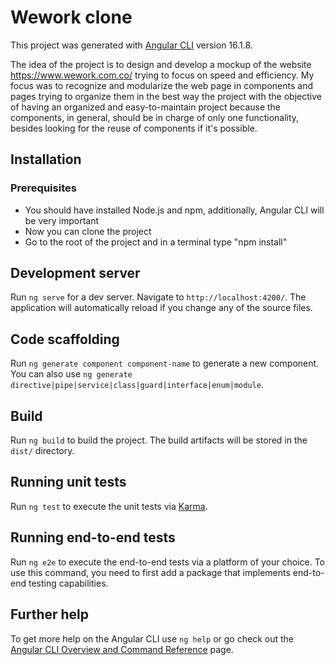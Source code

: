 # Wework clone

This project was generated with [Angular CLI](https://github.com/angular/angular-cli) version 16.1.8.

The idea of the project is to design and develop a mockup of the website https://www.wework.com.co/ trying to focus on speed and efficiency. 
My focus was to recognize and modularize the web page in components and pages trying to organize them in the best way the project with the objective of having an organized and easy-to-maintain project because the components, in general, should be in charge of only one functionality, besides looking for the reuse of components if it's possible.

## Installation

### Prerequisites

* You should have installed Node.js and npm, additionally, Angular CLI will be very important
* Now you can clone the project
* Go to the root of the project and in a terminal type "npm install"

## Development server

Run `ng serve` for a dev server. Navigate to `http://localhost:4200/`. The application will automatically reload if you change any of the source files.

## Code scaffolding

Run `ng generate component component-name` to generate a new component. You can also use `ng generate directive|pipe|service|class|guard|interface|enum|module`.

## Build

Run `ng build` to build the project. The build artifacts will be stored in the `dist/` directory.

## Running unit tests

Run `ng test` to execute the unit tests via [Karma](https://karma-runner.github.io).

## Running end-to-end tests

Run `ng e2e` to execute the end-to-end tests via a platform of your choice. To use this command, you need to first add a package that implements end-to-end testing capabilities.

## Further help

To get more help on the Angular CLI use `ng help` or go check out the [Angular CLI Overview and Command Reference](https://angular.io/cli) page.
